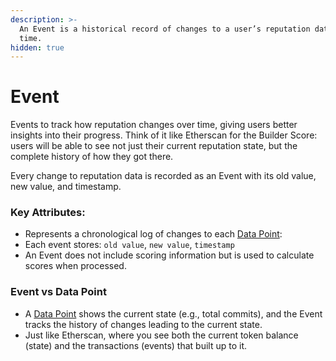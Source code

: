 ```yaml
---
description: >-
  An Event is a historical record of changes to a user’s reputation data over
  time.
hidden: true
---
```


# Event

Events to track how reputation changes over time, giving users better insights into their progress. Think of it like Etherscan for the Builder Score: users will be able to see not just their current reputation state, but the complete history of how they got there.&#x20;

Every change to reputation data is recorded as an Event with its old value, new value, and timestamp.

### Key Attributes:

* Represents a chronological log of changes to each [Data Point](data-point.md):&#x20;
* Each event stores: `old value`, `new value`, `timestamp`
* An Event does not include scoring information but is used to calculate scores when processed.

### Event vs Data Point

* A [Data Point](data-point.md) shows the current state (e.g., total commits), and the Event tracks the history of changes leading to the current state.
* Just like Etherscan, where you see both the current token balance (state) and the transactions (events) that built up to it.

